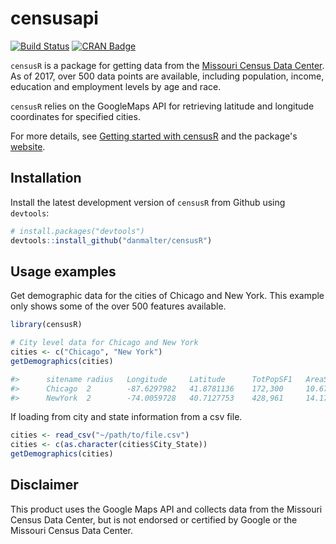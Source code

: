 # censusapi

[![Build Status](https://travis-ci.org/hrecht/censusapi.svg?branch=master)](https://travis-ci.org/hrecht/censusapi) [![CRAN Badge](https://www.r-pkg.org/badges/version/censusapi)](https://cran.r-project.org/package=censusapi)

`censusR` is a package for getting data from the [Missouri Census Data Center](http://mcdc.missouri.edu/). As of 2017, over 500 data points are available, including population, income, education and employment levels by age and race.

`censusR` relies on the GoogleMaps API for retrieving latitude and longitude coordinates for specified cities.

For more details, see [Getting started with censusR]() and the package's [website]().

## Installation

Install the latest development version of `censusR` from Github using `devtools`:
  ```R
# install.packages("devtools")
devtools::install_github("danmalter/censusR")
```


## Usage examples

Get demographic data for the cities of Chicago and New York. This example only shows some of the over 500 features available.

```R
library(censusR)

# City level data for Chicago and New York
cities <- c("Chicago", "New York")
getDemographics(cities)

#>      sitename radius   Longitude     Latitude      TotPopSF1   AreaSQMI    LandSQMI  IntPtLat    IntPtLon
#>      Chicago  2        -87.6297982   41.8781136    172,300     10.67397    9.12      41.882238   -87.634391
#>      NewYork  2        -74.0059728   40.7127753    428,961     14.17597    8.45      40.718644   -73.996229
```

If loading from city and state information from a csv file.  

```R
cities <- read_csv("~/path/to/file.csv")
cities <- c(as.character(cities$City_State))
getDemographics(cities)
```

## Disclaimer
This product uses the Google Maps API and collects data from the Missouri Census Data Center, but is not endorsed or certified by Google or the Missouri Census Data Center.
